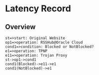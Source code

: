 # Latency Record

## Overview

```flow
st=>start: Original Website
op1=>operation: RSSHub@Oracle Cloud
cond1=>condition: Blocked or NotBlocked?
e1=>operation: TPNP
e11=>operation: Trojan Proxy
st->op1->cond1
cond1(Blocked)->e11->e1
cond1(NotBlocked)->e1
```
